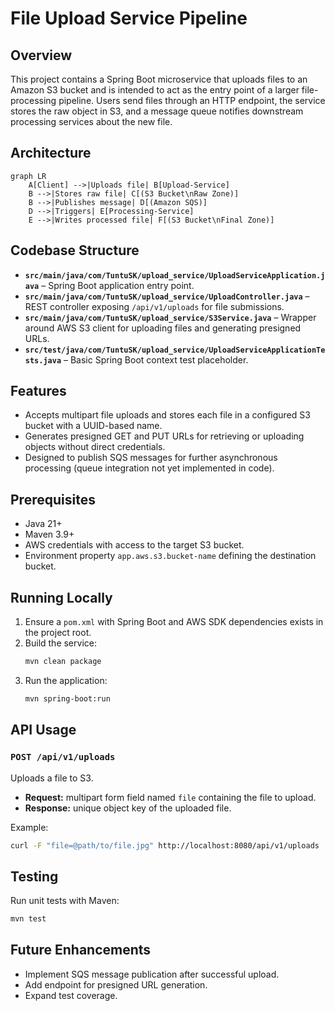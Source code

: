 # File Upload Service Pipeline

## Overview
This project contains a Spring Boot microservice that uploads files to an Amazon S3 bucket and is intended to act as the entry point of a larger file-processing pipeline. Users send files through an HTTP endpoint, the service stores the raw object in S3, and a message queue notifies downstream processing services about the new file.

## Architecture
```mermaid
graph LR
    A[Client] -->|Uploads file| B[Upload-Service]
    B -->|Stores raw file| C[(S3 Bucket\nRaw Zone)]
    B -->|Publishes message| D[(Amazon SQS)]
    D -->|Triggers| E[Processing-Service]
    E -->|Writes processed file| F[(S3 Bucket\nFinal Zone)]
```

## Codebase Structure
- **`src/main/java/com/TuntuSK/upload_service/UploadServiceApplication.java`** – Spring Boot application entry point.
- **`src/main/java/com/TuntuSK/upload_service/UploadController.java`** – REST controller exposing `/api/v1/uploads` for file submissions.
- **`src/main/java/com/TuntuSK/upload_service/S3Service.java`** – Wrapper around AWS S3 client for uploading files and generating presigned URLs.
- **`src/test/java/com/TuntuSK/upload_service/UploadServiceApplicationTests.java`** – Basic Spring Boot context test placeholder.

## Features
- Accepts multipart file uploads and stores each file in a configured S3 bucket with a UUID-based name.
- Generates presigned GET and PUT URLs for retrieving or uploading objects without direct credentials.
- Designed to publish SQS messages for further asynchronous processing (queue integration not yet implemented in code).

## Prerequisites
- Java 21+
- Maven 3.9+
- AWS credentials with access to the target S3 bucket.
- Environment property `app.aws.s3.bucket-name` defining the destination bucket.

## Running Locally
1. Ensure a `pom.xml` with Spring Boot and AWS SDK dependencies exists in the project root.
2. Build the service:
   ```bash
   mvn clean package
   ```
3. Run the application:
   ```bash
   mvn spring-boot:run
   ```

## API Usage
### `POST /api/v1/uploads`
Uploads a file to S3.
- **Request:** multipart form field named `file` containing the file to upload.
- **Response:** unique object key of the uploaded file.

Example:
```bash
curl -F "file=@path/to/file.jpg" http://localhost:8080/api/v1/uploads
```

## Testing
Run unit tests with Maven:
```bash
mvn test
```

## Future Enhancements
- Implement SQS message publication after successful upload.
- Add endpoint for presigned URL generation.
- Expand test coverage.
